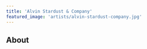 ```yaml
---
title: 'Alvin Stardust & Company'
featured_image: 'artists/alvin-stardust-company.jpg'
---
```


## About


